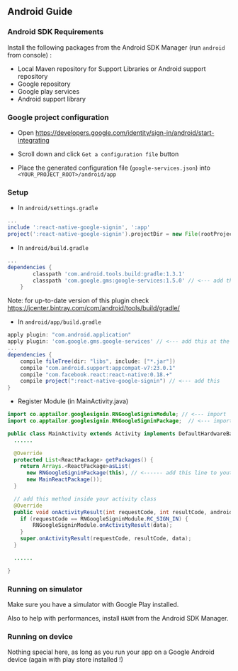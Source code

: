 ## Android Guide

### Android SDK Requirements

Install the following packages from the Android SDK Manager (run ``` android ``` from console) :
- Local Maven repository for Support Libraries or Android support repository
- Google repository
- Google play services
- Android support library


### Google project configuration

- Open https://developers.google.com/identity/sign-in/android/start-integrating

- Scroll down and click ```Get a configuration file``` button

- Place the generated configuration file (```google-services.json```) into ```<YOUR_PROJECT_ROOT>/android/app```

### Setup

* In `android/settings.gradle`

```gradle
...
include ':react-native-google-signin', ':app'
project(':react-native-google-signin').projectDir = new File(rootProject.projectDir, '../node_modules/react-native-google-signin/android')
```

* In `android/build.gradle`

```gradle
...
dependencies {
        classpath 'com.android.tools.build:gradle:1.3.1'
        classpath 'com.google.gms:google-services:1.5.0' // <--- add this
    }
```

Note: for up-to-date version of this plugin check https://jcenter.bintray.com/com/android/tools/build/gradle/

* In `android/app/build.gradle`

```gradle
apply plugin: "com.android.application"
apply plugin: 'com.google.gms.google-services' // <--- add this at the TOP
...
dependencies {
    compile fileTree(dir: "libs", include: ["*.jar"])
    compile "com.android.support:appcompat-v7:23.0.1"
    compile "com.facebook.react:react-native:0.18.+"
    compile project(":react-native-google-signin") // <--- add this
}
```

* Register Module (in MainActivity.java)

```java
import co.apptailor.googlesignin.RNGoogleSigninModule; // <--- import
import co.apptailor.googlesignin.RNGoogleSigninPackage;  // <--- import

public class MainActivity extends Activity implements DefaultHardwareBackBtnHandler {
  ......

  @Override
  protected List<ReactPackage> getPackages() {
    return Arrays.<ReactPackage>asList(
      new RNGoogleSigninPackage(this), // <------ add this line to yout MainActivity class
      new MainReactPackage());
  }

  // add this method inside your activity class
  @Override
  public void onActivityResult(int requestCode, int resultCode, android.content.Intent data) {
    if (requestCode == RNGoogleSigninModule.RC_SIGN_IN) {
        RNGoogleSigninModule.onActivityResult(data);
    }
    super.onActivityResult(requestCode, resultCode, data);
  }

  ......

}
```


### Running on simulator

Make sure you have a simulator with Google Play installed.

Also to help with performances, install ```HAXM``` from the Android SDK Manager.

### Running on device

Nothing special here, as long as you run your app on a Google Android device (again with play store installed !)



